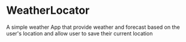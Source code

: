 # WeatherLocator
A simple weather App that provide weather and forecast based on the user's location and allow user to save their current location
